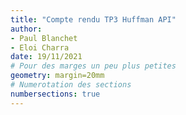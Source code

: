```yaml
---
title: "Compte rendu TP3 Huffman API"
author:
- Paul Blanchet
- Eloi Charra
date: 19/11/2021
# Pour des marges un peu plus petites
geometry: margin=20mm
# Numerotation des sections
numbersections: true
---
```

